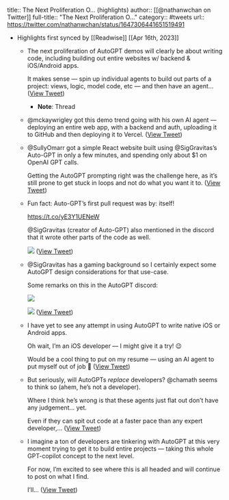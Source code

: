 title:: The Next Proliferation O... (highlights)
author:: [[@nathanwchan on Twitter]]
full-title:: "The Next Proliferation O..."
category:: #tweets
url:: https://twitter.com/nathanwchan/status/1647306441651519491

- Highlights first synced by [[Readwise]] [[Apr 16th, 2023]]
	- The next proliferation of AutoGPT demos will clearly be about writing code, including building out entire websites w/ backend & iOS/Android apps.
	  
	  It makes sense — spin up individual agents to build out parts of a project: views, logic, model code, etc — and then have an agent… ([View Tweet](https://twitter.com/nathanwchan/status/1647306441651519491))
		- **Note**: Thread
	- @mckaywrigley got this demo trend going with his own AI agent — deploying an entire web app, with a backend and auth, uploading it to GitHub and then deploying it to Vercel. ([View Tweet](https://twitter.com/nathanwchan/status/1647306741426835461))
	- @SullyOmarr got a simple React website built using @SigGravitas’s Auto-GPT in only a few minutes, and spending only about $1 on OpenAI GPT calls.
	  
	  Getting the AutoGPT prompting right was the challenge here, as it’s still prone to get stuck in loops and not do what you want it to. ([View Tweet](https://twitter.com/nathanwchan/status/1647306809240346624))
	- Fun fact: Auto-GPT’s first pull request was by: itself!
	  
	  https://t.co/yE3Y1UENeW
	  
	  @SigGravitas (creator of Auto-GPT) also mentioned in the discord that it wrote other parts of the code as well. 
	  
	  ![](https://pbs.twimg.com/media/Ftxo0xRaUAELjnl.jpg) ([View Tweet](https://twitter.com/nathanwchan/status/1647306821735170048))
	- @SigGravitas has a gaming background so I certainly expect some AutoGPT design considerations for that use-case.
	  
	  Some remarks on this in the AutoGPT discord: 
	  
	  ![](https://pbs.twimg.com/media/Ftxo1BvakAA50-t.jpg) 
	  
	  ![](https://pbs.twimg.com/media/Ftxo1BtakAApgda.jpg) ([View Tweet](https://twitter.com/nathanwchan/status/1647306826109825024))
	- I have yet to see any attempt in using AutoGPT to write native iOS or Android apps.
	  
	  Oh wait, I’m an iOS developer — I might give it a try! 😉
	  
	  Would be a cool thing to put on my resume — using an AI agent to put myself out of job 🤣 ([View Tweet](https://twitter.com/nathanwchan/status/1647306828202790913))
	- But seriously, will AutoGPTs *replace* developers? @chamath seems to think so (ahem, he’s not a developer).
	  
	  Where I think he’s wrong is that these agents just flat out don’t have any judgement… yet.
	  
	  Even if they can spit out code at a faster pace than any expert developer,… ([View Tweet](https://twitter.com/nathanwchan/status/1647306830144749568))
	- I imagine a ton of developers are tinkering with AutoGPT at this very moment trying to get it to build entire projects — taking this whole GPT-copilot concept to the next level.
	  
	  For now, I’m excited to see where this is all headed and will continue to post on what I find.
	  
	  I’ll… ([View Tweet](https://twitter.com/nathanwchan/status/1647306832258670595))